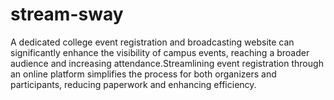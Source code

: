 # stream-sway
A dedicated college event registration and broadcasting website can significantly enhance the visibility of campus events, reaching a broader audience and increasing attendance.Streamlining event registration through an online platform simplifies the process for both organizers and participants, reducing paperwork and enhancing efficiency.
